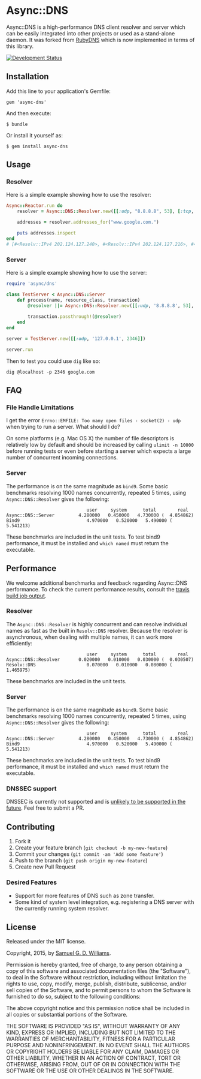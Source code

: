 # Async::DNS

Async::DNS is a high-performance DNS client resolver and server which can be easily integrated into other projects or used as a stand-alone daemon. It was forked from [RubyDNS](https://github.com/ioquatix/rubydns) which is now implemented in terms of this library.

[![Development Status](https://github.com/socketry/async-dns/workflows/Development/badge.svg)](https://github.com/socketry/async-dns/actions?workflow=Development)

## Installation

Add this line to your application's Gemfile:

    gem 'async-dns'

And then execute:

    $ bundle

Or install it yourself as:

    $ gem install async-dns

## Usage

### Resolver

Here is a simple example showing how to use the resolver:

``` ruby
Async::Reactor.run do
	resolver = Async::DNS::Resolver.new([[:udp, "8.8.8.8", 53], [:tcp, "8.8.8.8", 53]])

	addresses = resolver.addresses_for("www.google.com.")

	puts addresses.inspect
end
# [#<Resolv::IPv4 202.124.127.240>, #<Resolv::IPv4 202.124.127.216>, #<Resolv::IPv4 202.124.127.223>, #<Resolv::IPv4 202.124.127.227>, #<Resolv::IPv4 202.124.127.234>, #<Resolv::IPv4 202.124.127.230>, #<Resolv::IPv4 202.124.127.208>, #<Resolv::IPv4 202.124.127.249>, #<Resolv::IPv4 202.124.127.219>, #<Resolv::IPv4 202.124.127.218>, #<Resolv::IPv4 202.124.127.212>, #<Resolv::IPv4 202.124.127.241>, #<Resolv::IPv4 202.124.127.238>, #<Resolv::IPv4 202.124.127.245>, #<Resolv::IPv4 202.124.127.251>, #<Resolv::IPv4 202.124.127.229>]
```

### Server

Here is a simple example showing how to use the server:

``` ruby
require 'async/dns'

class TestServer < Async::DNS::Server
	def process(name, resource_class, transaction)
		@resolver ||= Async::DNS::Resolver.new([[:udp, '8.8.8.8', 53], [:tcp, '8.8.8.8', 53]])
		
		transaction.passthrough!(@resolver)
	end
end

server = TestServer.new([[:udp, '127.0.0.1', 2346]])

server.run
```

Then to test you could use `dig` like so:

    dig @localhost -p 2346 google.com

## FAQ

### File Handle Limitations

I get the error `Errno::EMFILE: Too many open files - socket(2) - udp` when trying to run a server. What should I do?

On some platforms (e.g. Mac OS X) the number of file descriptors is relatively low by default and should be increased by calling `ulimit -n 10000` before running tests or even before starting a server which expects a large number of concurrent incoming connections.

### Server

The performance is on the same magnitude as `bind9`. Some basic benchmarks resolving 1000 names concurrently, repeated 5 times, using `Async::DNS::Resolver` gives the following:

``` 
                              user     system      total        real
Async::DNS::Server         4.280000   0.450000   4.730000 (  4.854862)
Bind9                         4.970000   0.520000   5.490000 (  5.541213)
```

These benchmarks are included in the unit tests. To test bind9 performance, it must be installed and `which named` must return the executable.

## Performance

We welcome additional benchmarks and feedback regarding Async::DNS performance. To check the current performance results, consult the [travis build job output](https://travis-ci.org/socketry/async-dns).

### Resolver

The `Async::DNS::Resolver` is highly concurrent and can resolve individual names as fast as the built in `Resolv::DNS` resolver. Because the resolver is asynchronous, when dealing with multiple names, it can work more efficiently:

``` 
                              user     system      total        real
Async::DNS::Resolver       0.020000   0.010000   0.030000 (  0.030507)
Resolv::DNS                   0.070000   0.010000   0.080000 (  1.465975)
```

These benchmarks are included in the unit tests.

### Server

The performance is on the same magnitude as `bind9`. Some basic benchmarks resolving 1000 names concurrently, repeated 5 times, using `Async::DNS::Resolver` gives the following:

``` 
                              user     system      total        real
Async::DNS::Server         4.280000   0.450000   4.730000 (  4.854862)
Bind9                         4.970000   0.520000   5.490000 (  5.541213)
```

These benchmarks are included in the unit tests. To test bind9 performance, it must be installed and `which named` must return the executable.

### DNSSEC support

DNSSEC is currently not supported and is [unlikely to be supported in the future](http://sockpuppet.org/blog/2015/01/15/against-dnssec/). Feel free to submit a PR.

## Contributing

1.  Fork it
2.  Create your feature branch (`git checkout -b my-new-feature`)
3.  Commit your changes (`git commit -am 'Add some feature'`)
4.  Push to the branch (`git push origin my-new-feature`)
5.  Create new Pull Request

### Desired Features

  - Support for more features of DNS such as zone transfer.
  - Some kind of system level integration, e.g. registering a DNS server with the currently running system resolver.

## License

Released under the MIT license.

Copyright, 2015, by [Samuel G. D. Williams](http://www.codeotaku.com/samuel-williams).

Permission is hereby granted, free of charge, to any person obtaining a copy
of this software and associated documentation files (the "Software"), to deal
in the Software without restriction, including without limitation the rights
to use, copy, modify, merge, publish, distribute, sublicense, and/or sell
copies of the Software, and to permit persons to whom the Software is
furnished to do so, subject to the following conditions:

The above copyright notice and this permission notice shall be included in
all copies or substantial portions of the Software.

THE SOFTWARE IS PROVIDED "AS IS", WITHOUT WARRANTY OF ANY KIND, EXPRESS OR
IMPLIED, INCLUDING BUT NOT LIMITED TO THE WARRANTIES OF MERCHANTABILITY,
FITNESS FOR A PARTICULAR PURPOSE AND NONINFRINGEMENT. IN NO EVENT SHALL THE
AUTHORS OR COPYRIGHT HOLDERS BE LIABLE FOR ANY CLAIM, DAMAGES OR OTHER
LIABILITY, WHETHER IN AN ACTION OF CONTRACT, TORT OR OTHERWISE, ARISING FROM,
OUT OF OR IN CONNECTION WITH THE SOFTWARE OR THE USE OR OTHER DEALINGS IN
THE SOFTWARE.
